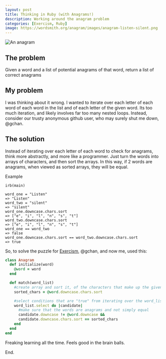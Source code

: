 ```yaml
---
layout: post
title: Thinking in Ruby (with Anagrams!)
description: Working around the anagram problem
categories: [Exercism, Ruby]
image: https://wordsmith.org/anagram/images/anagram-listen-silent.png
---
```


![An anagram](https://wordsmith.org/anagram/images/anagram-listen-silent.png)

## The problem

Given a word and a list of potential anagrams of that word, return a list of correct anagrams

## My problem

I was thinking about it wrong. I wanted to iterate over each letter of each word of each word in the list and of each letter of the given word. Its too much iteration, and likely involves far too many nested loops. Instead, consider our trusty anonymous github user, who may surely shut me down, @gchan.

## The solution

Instead of iterating over each letter of each word to check for anagrams, think more abstractly, and more like a programmer. Just turn the words into arrays of characters, and then sort the arrays. In this way, if 2 words are anagrams, when viewed as sorted arrays, they will be equal. 

Example

~~~
irb(main)

word_one = "Listen"
=> "Listen"
word_two = "silent"
=> "silent"
word_one.downcase.chars.sort
=> ["e", "i", "l", "n", "s", "t"]
word_two.downcase.chars.sort
=> ["e", "i", "l", "n", "s", "t"]
word_one == word_two
=> false
word_one.downcase.chars.sort == word_two.downcase.chars.sort
=> true

~~~

So, to solve the puzzle for [Exercism](https://exercism.io), @gchan, and now me, used this:

~~~ruby
class Anagram
  def initialize(word)
    @word = word
  end

  def match(word_list)
    #create array and sort it, of the characters that make up the given word
    sorted_chars = @word.downcase.chars.sort

    #select conditions that are "true" from iterating over the word_list
    word_list.select do |candidate|
      #make sure that the words are anagrams and not simply equal
      candidate.downcase != @word.downcase &&
      candidate.downcase.chars.sort == sorted_chars
    end
  end
end
~~~

Freaking learning all the time. Feels good in the brain balls. 

End.

